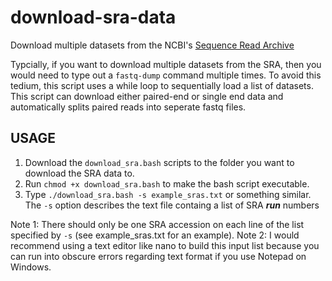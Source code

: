 # download-sra-data
Download multiple datasets from the NCBI's [Sequence Read Archive](https://www.ncbi.nlm.nih.gov/sra)

Typcially, if you want to download multiple datasets from the SRA, then you would need to type out a `fastq-dump` command multiple times. To avoid this tedium, this script uses a while loop to sequentially load a list of datasets. This script can download either paired-end or single end data and automatically splits paired reads into seperate fastq files.

## USAGE

1. Download the `download_sra.bash` scripts to the folder you want to download the SRA data to. 
2. Run `chmod +x download_sra.bash` to make the bash script executable.
3. Type `./download_sra.bash -s example_sras.txt` or something similar. The `-s` option describes the text file containg a list of SRA ***run*** numbers

Note 1: There should only be one SRA accession on each line of the list specified by `-s` (see example_sras.txt for an example).
Note 2: I would recommend using a text editor like nano to build this input list because you can run into obscure errors regarding text format if you use Notepad on Windows. 
